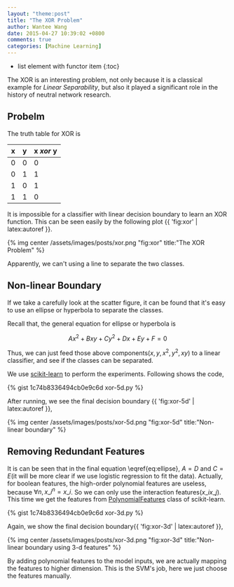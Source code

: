 ```yaml
---
layout: "theme:post"
title: "The XOR Problem"
author: Wantee Wang
date: 2015-04-27 10:39:02 +0800
comments: true
categories: [Machine Learning]
---
```


* list element with functor item
{:toc}

The XOR is an interesting problem, not only because it is a classical example for *Linear Separability*, but also it played a significant role in the history of neutral network research.
 
 <!-- more -->
 
## Probelm

The truth table for XOR is

| x | y | x *xor* y |
| - | - | ----------- |
| 0 | 0 |      0      |
| 0 | 1 |      1      |
| 1 | 0 |      1      |
| 1 | 1 |      0      |


It is impossible for a classifier with linear decision boundary to learn an XOR function. This can be seen easily by the following plot {{ 'fig:xor' | latex:autoref }}.

{% img center /assets/images/posts/xor.png "fig:xor" title:"The XOR Problem" %}

Apparently, we can't using a line to separate the two classes.

## Non-linear Boundary

If we take a carefully look at the scatter figure, it can be found that it's easy to use an ellipse or hyperbola to separate the classes.

Recall that, the general equation for ellipse or hyperbola is

$$\begin{equation}\label{eq:ellipse}
Ax^2 + Bxy + Cy^2 + Dx + Ey + F = 0
\end{equation}$$

Thus, we can just feed those above components($x, y, x^2, y^2, xy$) to a linear classifier, and see if the classes can be separated.

We use [scikit-learn](http://scikit-learn.org/) to perform the experiments. Following shows the code,

{% gist 1c74b8336494cb0e9c6d xor-5d.py %}

After running, we see the final decision boundary {{ 'fig:xor-5d' | latex:autoref }},

{% img center /assets/images/posts/xor-5d.png "fig:xor-5d" title:"Non-linear boundary" %}

## Removing Redundant Features

It is can be seen that in the final equation \eqref{eq:ellipse}, $A = D$ and $C = E$(it will be more clear if we use logistic regression to fit the data). Actually, for boolean features, the high-order polynomial features are useless, because $\forall n, x\_i^n = x\_i$. So we can only use the interaction features($x\_ix\_j$). This time we get the features from [PolynomialFeatures](http://scikit-learn.org/stable/modules/generated/sklearn.preprocessing.PolynomialFeatures.html#sklearn.preprocessing.PolynomialFeatures) class of scikit-learn. 

{% gist 1c74b8336494cb0e9c6d xor-3d.py %}

Again, we show the final decision boundary{{ 'fig:xor-3d' | latex:autoref }},

{% img center /assets/images/posts/xor-3d.png "fig:xor-3d" title:"Non-linear boundary using 3-d features" %}

By adding polynomial features to the model inputs, we are actually mapping the features to higher dimension. This is the SVM's job, here we just choose the features manually.
 

